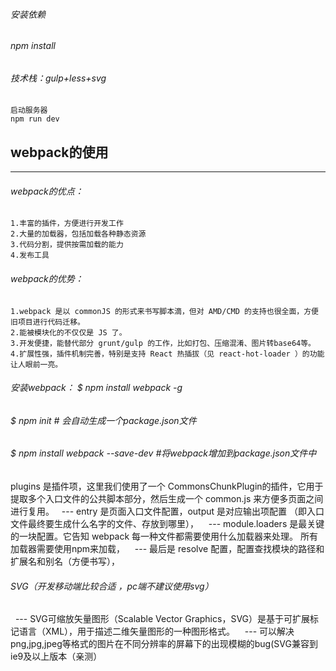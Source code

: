 ###### 安装依赖
###### npm install

###### 技术栈：gulp+less+svg
```
启动服务器
npm run dev
```

## webpack的使用
--------------------------------------------------------------------------------------------------------------
###### webpack的优点：
    1.丰富的插件，方便进行开发工作
    2.大量的加载器，包括加载各种静态资源
    3.代码分割，提供按需加载的能力
    4.发布工具
###### webpack的优势：
    1.webpack 是以 commonJS 的形式来书写脚本滴，但对 AMD/CMD 的支持也很全面，方便旧项目进行代码迁移。
    2.能被模块化的不仅仅是 JS 了。
    3.开发便捷，能替代部分 grunt/gulp 的工作，比如打包、压缩混淆、图片转base64等。
    4.扩展性强，插件机制完善，特别是支持 React 热插拔（见 react-hot-loader ）的功能让人眼前一亮。
###### 安装webpack：	$ npm install webpack -g
###### $ npm init  # 会自动生成一个package.json文件
###### $ npm install webpack --save-dev #将webpack增加到package.json文件中
plugins 是插件项，这里我们使用了一个 CommonsChunkPlugin的插件，它用于提取多个入口文件的公共脚本部分，然后生成一个 common.js 来方便多页面之间进行复用。
    --- entry 是页面入口文件配置，output 是对应输出项配置 （即入口文件最终要生成什么名字的文件、存放到哪里），
    --- module.loaders 是最关键的一块配置。它告知 webpack 每一种文件都需要使用什么加载器来处理。 所有加载器需要使用npm来加载，
    --- 最后是 resolve 配置，配置查找模块的路径和扩展名和别名（方便书写），
###### SVG（开发移动端比较合适 ，pc端不建议使用svg）
    --- SVG可缩放矢量图形（Scalable Vector Graphics，SVG）是基于可扩展标记语言（XML），用于描述二维矢量图形的一种图形格式。
    --- 可以解决png,jpg,jpeg等格式的图片在不同分辨率的屏幕下的出现模糊的bug(SVG兼容到ie9及以上版本（亲测）
```

```
